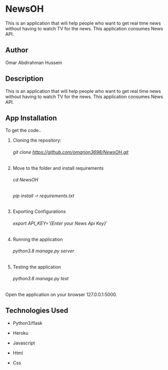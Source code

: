 # NewsOH
This is an application that will help people who want to get real time news without having to watch TV for the news.  This application consumes News API.

## Author
Omar Abdirahman Hussein

## Description
This is an application that will help people who want to get real time news without having to watch TV for the news.  This application consumes News API.

## App Installation
To get the code..

1. Cloning the repository:

    ###### git clone https://github.com/omarion3698/NewsOH.git

2. Move to the folder and install requirements

    ###### cd NewsOH

    ###### pip install -r requirements.txt

3. Exporting Configurations

    ###### export API_KEY='{Enter your News Api Key}'

4. Running the application

    ###### python3.8 manage.py server

5. Testing the application

    ###### python3.8 manage.py test

Open the application on your browser 127.0.0.1:5000.

## Technologies Used

* Python3/flask

* Heroku

* Javascript

* Html

* Css

